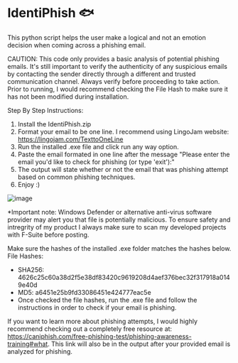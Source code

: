 # IdentiPhish 🐟
This python script helps the user make a logical and not an emotion decision when coming across a phishing email.

CAUTION: This code only provides a basic analysis of potential phishing emails. It's still important to verify the authenticity of any suspicious emails by contacting the sender directly through a different and trusted communication channel. Always verify before proceeding to take action.
Prior to running, I would recommend checking the File Hash to make sure it has not been modified during installation. 

Step By Step Instructions:
  1. Install the IdentiPhish.zip
  2. Format your email to be one line. I recommend using LingoJam website: https://lingojam.com/TexttoOneLine
  3. Run the installed .exe file and click run any way option.
  4. Paste the email formated in one line after the message "Please enter the email you'd like to check for phishing (or type 'exit'):"
  5. The output will state whether or not the email that was phishing attempt based on common phishing techniques.
  6. Enjoy :)




![image](https://github.com/user-attachments/assets/a47b8853-c78f-4a46-9069-6fae29dea98b)

*Important note: Windows Defender or alternative anti-virus software provider may alert you that file is potentially malicious. To ensure safety and intregrity of my product I always make sure to scan my developed projects with F-Suite before posting.

Make sure the hashes of the installed .exe folder matches the hashes below.
File Hashes:
- SHA256: 4626c25c60a38d2f5e38df83420c9619208d4aef376bec32f317918a0149e40d
- MD5: a6451e25b9fd33086451e424777eac5e
- Once checked the file hashes, run the .exe file and follow the instructions in order to check if your email is phishing.

If you want to learn more about phishing attempts, I would highly recommend checking out a completely free resource at: https://caniphish.com/free-phishing-test/phishing-awareness-training#what. This link will also be in the output after your provided email is analyzed for phishing.

